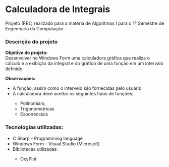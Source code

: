# Calculadora de Integrais
<p>Projeto (PBL) realizado para a matéria de Algoritmos I para o 1º Semestre de Engenharia da Computação.</p>

<h3>Descrição do projeto</h3>
<p>
  <b>Objetivo do projeto:</b><br>
  Desenvolver no Windows Form uma calculadora gráfica que realiza o cálculo e a exibição da integral e do gráfico de uma função em um intervalo definido.

  <b>Observações:</b>
  <ul>
    <li>A função, assim como o intervelo são fornecidas pelo usuário</li>
    <li>A calculadora deve aceitar os seguintes tipos de funções:</li>
    <ul>
      <li>Polinomiais;</li>
      <li>Trigonometricas</li>
      <li>Exponenciais</li>
    </ul>
  </ul>
</p>

<h3>Tecnologias utilizadas:</h3>
<ul>
  <li>C Sharp - Programming language</li>
  <li>Windows Form - Visual Studio (Microsoft)</li>

  <li>Bibliotecas utilizadas:</li>
  <ul>
    <li>OxyPlot</li>
  </ul>
</ul>


<!--
[![Assista ao vídeo](https://img.youtube.com)
-->
